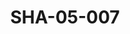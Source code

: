 ---
pid: SHA-05-007
title: SHA-05-007
language: en
original_label: 
rights: Sharhabil Ahmed
location_of_original: Sharhabil Ahmed
photographer_or_studio: 
scanned_from: photograph 7.3 by 10.4
_date: 1963-1964
location: Port Sudan
description: Group including Muhammad Isma'il Kamil Hussain Ahmed Daoud and Mahdi
  'Ali Ibrahim
additional_notes: 
permission_display: 'yes'
on_server: 'no'
on_website: 'no'
permalink: /photopages/en/SHA-05-007
layout: photo-page
---